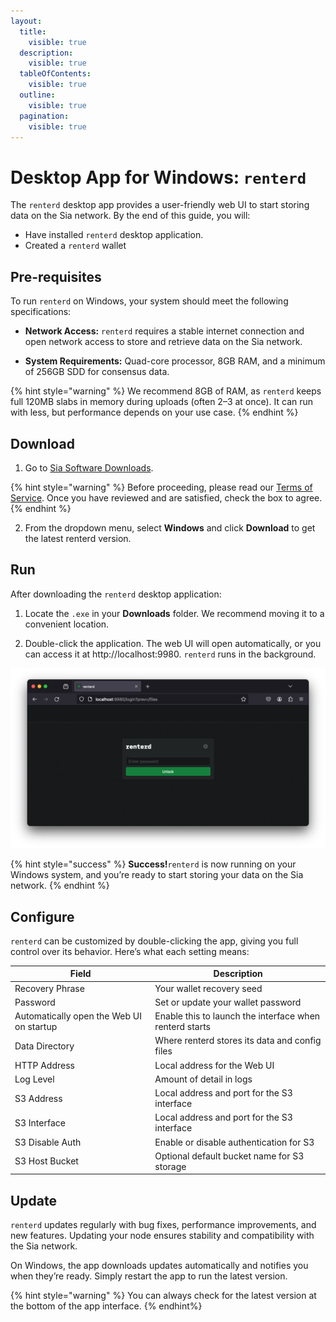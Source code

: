 ```yaml
---
layout:
  title:
    visible: true
  description:
    visible: true
  tableOfContents:
    visible: true
  outline:
    visible: true
  pagination:
    visible: true
---
```


# Desktop App for Windows: `renterd`

The `renterd` desktop app provides a user-friendly web UI to start storing data on the Sia network. By the end of this guide, you will:

* Have installed `renterd` desktop application.
* Created a `renterd` wallet

## Pre-requisites

To run `renterd` on Windows, your system should meet the following specifications:

* **Network Access:** `renterd` requires a stable internet connection and open network access to store and retrieve data on the Sia network.

* **System Requirements:** Quad-core processor, 8GB RAM, and a minimum of 256GB SDD for consensus data.

{% hint style="warning" %}
We recommend 8GB of RAM, as `renterd` keeps full 120MB slabs in memory during uploads (often 2–3 at once). It can run with less, but performance depends on your use case.
{% endhint %}

## Download

1. Go to [Sia Software Downloads](https://sia.tech/software-downloads).

{% hint style="warning" %}
Before proceeding, please read our [Terms of Service](https://sia.tech/terms-of-service). Once you have reviewed and are satisfied, check the box to agree.
{% endhint %}

2. From the dropdown menu, select **Windows** and click **Download** to get the latest renterd version.

## Run

After downloading the `renterd` desktop application:

1. Locate the `.exe` in your **Downloads** folder. We recommend moving it to a convenient location.

2. Double-click the application. The web UI will open automatically, or you can access it at http://localhost:9980. `renterd` runs in the background.

![](../../.gitbook/assets/renterd-install-screenshots/macos/10-renterd-webui.png)

{% hint style="success" %}
**Success!**`renterd` is now running on your Windows system, and you’re ready to start storing your data on the Sia network.
{% endhint %}


## Configure

`renterd` can be customized by double-clicking the app, giving you full control over its behavior. Here’s what each setting means:

| Field | Description |
|------|-------------|
| Recovery Phrase | Your wallet recovery seed |
| Password | Set or update your wallet password |
| Automatically open the Web UI on startup | Enable this to launch the interface when renterd starts |
| Data Directory | Where renterd stores its data and config files |
| HTTP Address | Local address for the Web UI |
| Log Level | Amount of detail in logs |
| S3 Address | Local address and port for the S3 interface |
| S3 Interface | Local address and port for the S3 interface |
| S3 Disable Auth | Enable or disable authentication for S3 |
| S3 Host Bucket | Optional default bucket name for S3 storage |

## Update

`renterd` updates regularly with bug fixes, performance improvements, and new features. Updating your node ensures stability and compatibility with the Sia network. 

On Windows, the app downloads updates automatically and notifies you when they’re ready. Simply restart the app to run the latest version. 

{% hint style="warning" %}
You can always check for the latest version at the bottom of the app interface.
{% endhint%}
